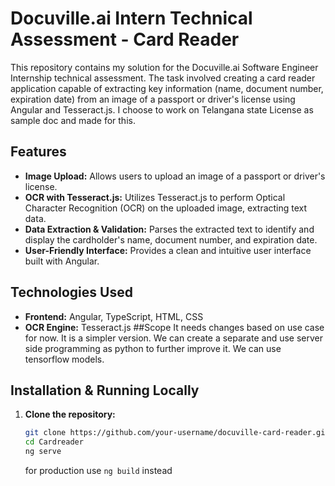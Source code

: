 # Docuville.ai Intern Technical Assessment - Card Reader

This repository contains my solution for the Docuville.ai Software Engineer Internship technical assessment. The task involved creating a card reader application capable of extracting key information (name, document number, expiration date) from an image of a passport or driver's license using Angular and Tesseract.js. I choose to work on Telangana state License as sample doc and made for this. 

## Features

* **Image Upload:**  Allows users to upload an image of a passport or driver's license.
* **OCR with Tesseract.js:**  Utilizes Tesseract.js to perform Optical Character Recognition (OCR) on the uploaded image, extracting text data.
* **Data Extraction & Validation:** Parses the extracted text to identify and display the cardholder's name, document number, and expiration date.
* **User-Friendly Interface:**  Provides a clean and intuitive user interface built with Angular.

## Technologies Used

* **Frontend:** Angular, TypeScript, HTML, CSS
* **OCR Engine:**  Tesseract.js 
##Scope
It needs changes based on use case for now. It is a simpler version. We can create a separate and use server side programming as python to further improve it. We can use tensorflow models.

## Installation & Running Locally

1. **Clone the repository:** 
   ```bash
   git clone https://github.com/your-username/docuville-card-reader.git
   cd Cardreader
   ng serve
   ```
   for production use ```ng build``` instead
